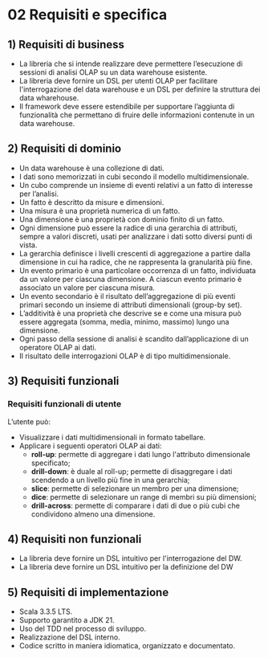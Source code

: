 # 02 Requisiti e specifica

## 1) Requisiti di business
- La libreria che si intende realizzare deve permettere l’esecuzione di sessioni di analisi OLAP su un data warehouse esistente.
- La libreria deve fornire un DSL per utenti OLAP per facilitare l'interrogazione del data warehouse e un DSL per definire la struttura dei data wharehouse.
- Il framework deve essere estendibile per supportare l’aggiunta di funzionalità che permettano di fruire delle informazioni contenute in un data warehouse.

## 2) Requisiti di dominio
- Un data warehouse è una collezione di dati.
- I dati sono memorizzati in cubi secondo il modello multidimensionale.
- Un cubo comprende un insieme di eventi relativi a un fatto di interesse per l’analisi.
- Un fatto è descritto da misure e dimensioni.
- Una misura è una proprietà numerica di un fatto.
- Una dimensione è una proprietà con dominio finito di un fatto.
- Ogni dimensione può essere la radice di una gerarchia di attributi, sempre a valori discreti, usati per analizzare i dati sotto diversi punti di vista.
- La gerarchia definisce i livelli crescenti di aggregazione a partire dalla dimensione in cui ha radice, che ne rappresenta la granularità più fine.
- Un evento primario è una particolare occorrenza di un fatto, individuata da un valore per ciascuna dimensione. A ciascun evento primario è associato un valore per ciascuna misura.
- Un evento secondario è il risultato dell’aggregazione di più eventi primari secondo un insieme di attributi dimensionali (group-by set).
- L’additività è una proprietà che descrive se e come una misura può essere aggregata (somma, media, minimo, massimo) lungo una dimensione.
- Ogni passo della sessione di analisi è scandito dall’applicazione di un operatore OLAP ai dati.
- Il risultato delle interrogazioni OLAP è di tipo multidimensionale.

## 3) Requisiti funzionali
### Requisiti funzionali di utente
L’utente può:
- Visualizzare i dati multidimensionali in formato tabellare.
- Applicare i seguenti operatori OLAP ai dati:
  - **roll-up**: permette di aggregare i dati lungo l'attributo dimensionale specificato;
  - **drill-down**: è duale al roll-up; permette di disaggregare i dati scendendo a un livello più fine in una gerarchia;
  - **slice**: permette di selezionare un membro per una dimensione;
  - **dice**: permette di selezionare un range di membri su più dimensioni;
  - **drill-across**: permette di comparare i dati di due o più cubi che condividono almeno una dimensione.

## 4) Requisiti non funzionali
- La libreria deve fornire un DSL intuitivo per l'interrogazione del DW.
- La libreria deve fornire un DSL intuitivo per la definizione del DW

## 5) Requisiti di implementazione
- Scala 3.3.5 LTS.
- Supporto garantito a JDK 21.
- Uso del TDD nel processo di sviluppo.
- Realizzazione del DSL interno.
- Codice scritto in maniera idiomatica, organizzato e documentato.
